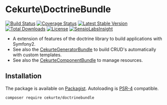 # Cekurte\DoctrineBundle

[![Build Status](https://img.shields.io/travis/jpcercal/CekurteDoctrineBundle/master.svg?style=flat-square)](http://travis-ci.org/jpcercal/CekurteDoctrineBundle)
[![Coverage Status](https://coveralls.io/repos/jpcercal/CekurteDoctrineBundle/badge.svg)](https://coveralls.io/r/jpcercal/CekurteDoctrineBundle)
[![Latest Stable Version](https://img.shields.io/packagist/v/cekurte/doctrinebundle.svg?style=flat-square)](https://packagist.org/packages/cekurte/doctrinebundle)
[![Total Downloads](https://img.shields.io/packagist/dt/cekurte/doctrinebundle.svg?style=flat-square)](https://packagist.org/packages/cekurte/doctrinebundle)
[![License](https://img.shields.io/packagist/l/cekurte/doctrinebundle.svg?style=flat-square)](https://packagist.org/packages/cekurte/doctrinebundle)
[![SensioLabsInsight](https://insight.sensiolabs.com/projects/33034475-e92d-4298-8357-b82f2e092ba0/mini.png)](https://insight.sensiolabs.com/projects/33034475-e92d-4298-8357-b82f2e092ba0)

- A extension of features of the doctrine library to build applications with Symfony2.
- See also the [CekurteGeneratorBundle](https://github.com/jpcercal/CekurteGeneratorBundle) to build CRUD's automatically 
with custom templates.
- See also the [CekurteComponentBundle](https://github.com/jpcercal/CekurteComponentBundle) to manage resources.

## Installation

The package is available on [Packagist](http://packagist.org/packages/cekurte/doctrinebundle).
Autoloading is [PSR-4](https://github.com/php-fig/fig-standards/blob/master/accepted/PSR-4-autoloader.md) compatible.

```shell
composer require cekurte/doctrinebundle
```
